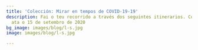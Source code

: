 ```yaml
---
title: 'Colección: Mirar en tempos de COVID-19-19'
description: Fai o teu recorrido a través dos seguintes itinerarios. Colección dispoñíble
  ata o 15 de setembro de 2020
bg_image: images/blog/l-s.jpg
image: images/blog/l-s.jpg

---
```

